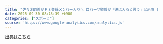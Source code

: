 ```yaml
---
title: "佐々木朗希がＰＳ登録メンバー入りへ ロバーツ監督が「彼は入ると思う」と示唆 あすからレッズとワイルドカードシリーズ - Yahoo!ニュース"
date: 2025-09-30 08:43:39 +0900
categories: ["スポーツ"]
source: "https://www.google-analytics.com/analytics.js"
---
```


[出典はこちら](https://www.google-analytics.com/analytics.js)
